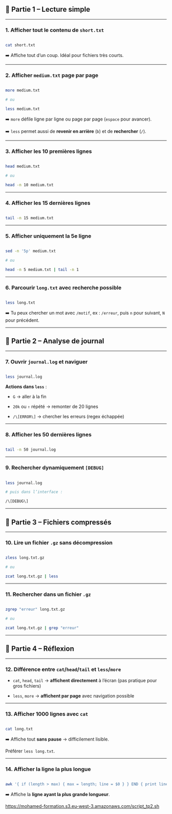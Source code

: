 ## 🔹 Partie 1 – Lecture simple



---



### 1. **Afficher tout le contenu de `short.txt`**

```bash

cat short.txt

```

➡️ Affiche tout d’un coup. Idéal pour fichiers très courts.



---



### 2. **Afficher `medium.txt` page par page**

```bash

more medium.txt

# ou

less medium.txt

```

➡️ `more` défile ligne par ligne ou page par page (`espace` pour avancer).  

➡️ `less` permet aussi de **revenir en arrière** (`b`) et de **rechercher** (`/`).



---



### 3. **Afficher les 10 premières lignes**

```bash

head medium.txt

# ou

head -n 10 medium.txt

```



---



### 4. **Afficher les 15 dernières lignes**

```bash

tail -n 15 medium.txt

```



---



### 5. **Afficher uniquement la 5e ligne**

```bash

sed -n '5p' medium.txt

# ou

head -n 5 medium.txt | tail -n 1

```



---



### 6. **Parcourir `long.txt` avec recherche possible**

```bash

less long.txt

```

➡️ Tu peux chercher un mot avec `/motif`, ex : `/erreur`, puis `n` pour suivant, `N` pour précédent.



---



## 🔹 Partie 2 – Analyse de journal



---



### 7. **Ouvrir `journal.log` et naviguer**

```bash

less journal.log

```



**Actions dans `less`** :

- `G` → aller à la fin  

- `20k` ou `↑` répété → remonter de 20 lignes  

- `/\[ERROR\]` → chercher les erreurs (regex échappée)  



---



### 8. **Afficher les 50 dernières lignes**

```bash

tail -n 50 journal.log

```



---



### 9. **Rechercher dynamiquement `[DEBUG]`**

```bash

less journal.log

# puis dans l’interface :

/\[DEBUG\]

```



---



## 🔹 Partie 3 – Fichiers compressés



---



### 10. **Lire un fichier `.gz` sans décompression**

```bash

zless long.txt.gz

# ou

zcat long.txt.gz | less

```



---



### 11. **Rechercher dans un fichier `.gz`**

```bash

zgrep "erreur" long.txt.gz

# ou

zcat long.txt.gz | grep "erreur"

```



---



## 🧠 Partie 4 – Réflexion



---



### 12. **Différence entre `cat`/`head`/`tail` et `less`/`more`**



- `cat`, `head`, `tail` → **affichent directement** à l’écran (pas pratique pour gros fichiers)

- `less`, `more` → **affichent par page** avec navigation possible



---



### 13. **Afficher 1000 lignes avec `cat`**



```bash

cat long.txt

```

➡️ Affiche tout **sans pause** → difficilement lisible.  

Préférer `less long.txt`.



---



### 14. **Afficher la ligne la plus longue**

```bash

awk '{ if (length > max) { max = length; line = $0 } } END { print line }' long.txt

```

➡️ Affiche la **ligne ayant la plus grande longueur**.



https://mohamed-formation.s3.eu-west-3.amazonaws.com/script_tp2.sh